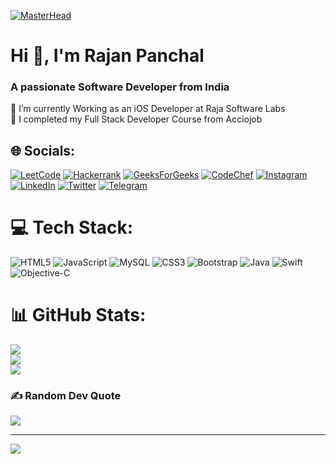 [![MasterHead](https://media.licdn.com/dms/image/D4D16AQHtk6bDXY5TCg/profile-displaybackgroundimage-shrink_350_1400/0/1683011577730?e=1692835200&v=beta&t=WmHcsCkNVqvxVG_sTHLHb6aW72HLh-QE9LvpA9CtTVM)](https://github.com/panchalrajan)
<h1 align="">Hi 👋, I'm Rajan Panchal</h1>
<h3 align="">A passionate Software Developer from India</h3>
🔭 I’m currently Working as an iOS Developer at Raja Software Labs<br>
🌱 I completed my Full Stack Developer Course from Acciojob<br>
<!---[![Typing SVG](https://readme-typing-svg.herokuapp.com?font=Fira+Code&pause=1000&width=435&lines=A+passionate+Java+developer+from+India;Open+to+Work)](https://git.io/typing-svg) -->

## 🌐 Socials:
[![LeetCode](https://img.shields.io/badge/LeetCode-000000.svg?logo=LeetCode&logoColor=white)](https://leetcode.com/blackhatsanta) 
[![Hackerrank](https://img.shields.io/badge/-Hackerrank-2EC866.svg?logo=HackerRank&logoColor=white)](https://hackerrank.com/blackhatsanta) 
[![GeeksForGeeks](https://img.shields.io/badge/GeeksforGeeks-gray.svg?logo=geeksforgeeks&logoColor=white)](https://auth.geeksforgeeks.org/user/blackhatsanta)
[![CodeChef](https://img.shields.io/badge/CodeChef-%23964B00.svg?&logo=CodeChef&logoColor=white)](https://codechef.com/blackhatsanta) 
[![Instagram](https://img.shields.io/badge/Instagram-%23E4405F.svg?logo=Instagram&logoColor=white)](https://instagram.com/panchal__rajan)
[![LinkedIn](https://img.shields.io/badge/LinkedIn-%230077B5.svg?logo=linkedin&logoColor=white)](https://linkedin.com/in/panchalrajan)
[![Twitter](https://img.shields.io/badge/Twitter-%231DA1F2.svg?logo=Twitter&logoColor=white)](https://twitter.com/iMePanchalRajan) 
[![Telegram](https://img.shields.io/badge/Telegram-2CA5E0?logo=telegram&logoColor=white)](https://t.me/blackhatsanta)
<!---[![Discord](https://img.shields.io/badge/%3CServer%3E-%237289DA.svg?logo=discord&logoColor=white)](https://discordapp.com/users/blackhatsanta#0121) -->

# 💻 Tech Stack:
![HTML5](https://img.shields.io/badge/html5-%23E34F26.svg?logo=html5&logoColor=white) 
![JavaScript](https://img.shields.io/badge/javascript-%23323330.svg?logo=javascript&logoColor=%23F7DF1E) 
![MySQL](https://img.shields.io/badge/mysql-%2300f.svg?logo=mysql&logoColor=white) 
![CSS3](https://img.shields.io/badge/css3-%231572B6.svg?&logo=css3&logoColor=white) 
![Bootstrap](https://img.shields.io/badge/bootstrap-%23563D7C.svg?logo=bootstrap&logoColor=white)
![Java](https://img.shields.io/badge/java-%23ED8B00.svg?logo=java&logoColor=white) 
![Swift](https://img.shields.io/badge/swift-F54A2A.svg?&logo=swift&logoColor=white)
![Objective-C](https://img.shields.io/badge/-Objective--C-brightgreen)

# 📊 GitHub Stats:
![](https://github-readme-stats.vercel.app/api?username=panchalrajan&theme=dark&hide_border=false&include_all_commits=false&count_private=false)<br/>
![](https://github-readme-streak-stats.herokuapp.com/?user=panchalrajan&theme=dark&hide_border=false)<br/>
![](https://github-readme-stats.vercel.app/api/top-langs/?username=panchalrajan&theme=dark&hide_border=false&include_all_commits=false&count_private=false&layout=compact)

### ✍️ Random Dev Quote
![](https://quotes-github-readme.vercel.app/api?type=horizontal&theme=radical)

<!---
### 😂 Random Dev Meme
<img src="https://random-memer.herokuapp.com/" width="512px"/>
 -->
---
[![](https://visitcount.itsvg.in/api?id=panchalrajan&icon=0&color=1)](https://visitcount.itsvg.in)

